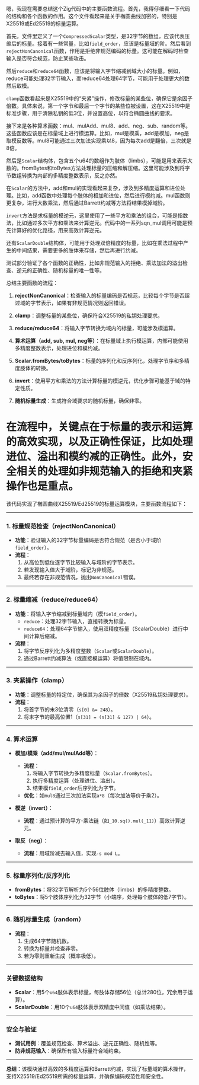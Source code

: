 嗯，我现在需要总结这个Zig代码中的主要函数流程。首先，我得仔细看一下代码的结构和各个函数的作用。这个文件看起来是关于椭圆曲线加密的，特别是X25519或Ed25519的标量运算。

首先，文件里定义了一个`CompressedScalar`类型，是32字节的数组，应该代表压缩后的标量。接着有一些常量，比如`field_order`，应该是标量域的阶。然后看到`rejectNonCanonical`函数，作用是拒绝非规范编码的标量。这可能在解码时检查输入是否符合规范，防止某些攻击。

然后`reduce`和`reduce64`函数，应该是将输入字节缩减到域大小的标量。例如，reduce可能处理32字节输入，而reduce64处理64字节，可能用于处理更大的数然后取模。

`clamp`函数看起来是X25519中的“夹紧”操作，修改标量的某些位，确保它是余因子倍数。具体来说，第一个字节和最后一个字节的某些位被设置，这在X25519中是标准步骤，用于清除私钥的低3位，并设置高位，以符合椭圆曲线的要求。

接下来是各种算术函数：mul、mulAdd、mul8、add、neg、sub、random等。这些函数应该是在标量域上进行模运算。比如，mul是模乘，add是模加，neg是取模反数等。mul8可能通过三次加法实现乘以8，因为每次add是翻倍，三次就是8倍。

然后是`Scalar`结构体，包含五个u64的数组作为肢体（limbs），可能是用来表示大数的。fromBytes和toBytes方法处理标量的压缩和解压缩。这里可能涉及到将字节数组转换为内部的多精度整数表示，反之亦然。

在`Scalar`的方法中，add和mul的实现看起来复杂，涉及到多精度运算和进位处理。比如，add函数中处理每个肢体的相加和进位，然后进行模约减。mul函数则更复杂，进行大数乘法，然后通过Barrett约减等方法将结果模掉域阶。

`invert`方法是求标量的模逆元，这里使用了一些平方和乘法的组合，可能是指数法，比如通过多次平方和乘法来计算逆元。代码中的一系列sqn_mul调用可能是预先计算好的优化路径，用来高效计算逆元。

还有`ScalarDouble`结构体，可能用于处理双倍精度的标量，比如在乘法过程中产生的中间结果，需要更多的肢体来存储，然后再进行约减。

测试部分验证了各个函数的正确性，比如非规范输入的拒绝、乘法加法的溢出检查、逆元的正确性、随机标量的唯一性等。

总结主要函数的流程：

1. **rejectNonCanonical**：检查输入的标量编码是否规范，比较每个字节是否超过域的字节表示，如果有非规范情况则返回错误。

2. **clamp**：调整标量的某些位，确保符合X25519的私钥处理要求。

3. **reduce/reduce64**：将输入字节转换为域内的标量，可能涉及模运算。

4. **算术运算（add, sub, mul, neg等）**：在标量域上执行模运算，内部可能使用多精度整数表示，处理进位和模约减。

5. **Scalar.fromBytes/toBytes**：标量的序列化和反序列化，处理字节序和多精度肢体的转换。

6. **invert**：使用平方和乘法的方法计算标量的模逆元，优化步骤可能基于域的特定性质。

7. **随机标量生成**：生成符合域要求的随机标量，确保非零。

在流程中，关键点在于标量的表示和运算的高效实现，以及正确性保证，比如处理进位、溢出和模约减的正确性。此外，安全相关的处理如非规范输入的拒绝和夹紧操作也是重点。
================================================
该代码实现了椭圆曲线X25519/Ed25519的标量运算模块，主要函数流程如下：

---

### **1. 标量规范检查（rejectNonCanonical）**
- **功能**：验证输入的32字节标量编码是否符合规范（是否小于域阶`field_order`）。
- **流程**：
  1. 从高位到低位逐字节比较输入与域阶的字节表示。
  2. 若发现输入值大于域阶，标记为非规范。
  3. 最终若存在非规范情况，抛出`NonCanonical`错误。

---

### **2. 标量缩减（reduce/reduce64）**
- **功能**：将输入字节缩减到标量域内（模`field_order`）。
  - `reduce`：处理32字节输入，直接转换为标量。
  - `reduce64`：处理64字节输入，使用双精度标量（ScalarDouble）进行中间计算后缩减。
- **流程**：
  1. 将字节反序列化为多精度整数（`Scalar`或`ScalarDouble`）。
  2. 通过Barrett约减算法（或直接模运算）将值限制在域内。

---

### **3. 夹紧操作（clamp）**
- **功能**：调整标量的特定位，确保其为余因子的倍数（X25519私钥处理要求）。
- **流程**：
  1. 将首字节的末3位清零（`s[0] &= 248`）。
  2. 将末字节的最高位置1（`s[31] = (s[31] & 127) | 64`）。

---

### **4. 算术运算**
- **模加/模乘（add/mul/mulAdd等）**：
  - **流程**：
    1. 将输入字节转换为多精度标量（`Scalar.fromBytes`）。
    2. 执行多精度运算（处理进位、溢出）。
    3. 结果模`field_order`后序列化为字节。
  - **优化**：如`mul8`通过三次加法实现`a*8`（每次加法等价于乘2）。

- **模逆（invert）**：
  - **流程**：通过预计算的平方-乘法链（如`_10.sq().mul(_11)`）高效计算逆元。

- **取反（neg）**：
  - **流程**：用域阶减去输入值，实现`-s mod L`。

---

### **5. 标量序列化/反序列化**
- **fromBytes**：将32字节解析为5个56位肢体（limbs）的多精度整数。
- **toBytes**：将5个肢体序列化为32字节（小端序，处理每个肢体的低7字节）。

---

### **6. 随机标量生成（random）**
- **流程**：
  1. 生成64字节随机数。
  2. 转换为标量并检查非零。
  3. 若为零则重新生成（概率极低）。

---

### **关键数据结构**
- **Scalar**：用5个`u64`肢体表示标量，每肢体存储56位（总计280位，冗余用于运算）。
- **ScalarDouble**：用10个`u64`肢体表示双精度中间值（如乘法结果）。

---

### **安全与验证**
- **测试用例**：覆盖规范检查、算术溢出、逆元正确性、随机性等。
- **防非规范输入**：确保所有输入标量符合域约束。

---

**总结**：该模块通过高效的多精度运算和Barrett约减，实现了标量域的算术操作，支持X25519/Ed25519所需的标量运算，并确保编码规范性和安全性。